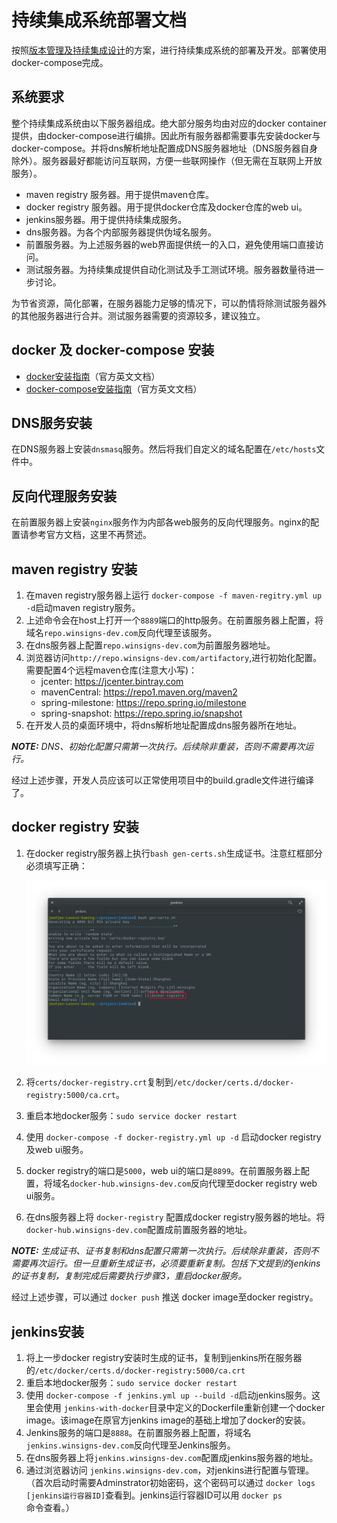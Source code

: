 # 持续集成系统部署文档

按照[版本管理及持续集成设计](https://github.com/winsigns/InvestmentManagement/blob/master/docs/continuous-integration.md)的方案，进行持续集成系统的部署及开发。部署使用docker-compose完成。

## 系统要求

整个持续集成系统由以下服务器组成。绝大部分服务均由对应的docker container提供，由docker-compose进行编排。因此所有服务器都需要事先安装docker与docker-compose。并将dns解析地址配置成DNS服务器地址（DNS服务器自身除外）。服务器最好都能访问互联网，方便一些联网操作（但无需在互联网上开放服务）。

* maven registry 服务器。用于提供maven仓库。
* docker registry 服务器。用于提供docker仓库及docker仓库的web ui。
* jenkins服务器。用于提供持续集成服务。
* dns服务器。为各个内部服务器提供伪域名服务。
* 前置服务器。为上述服务器的web界面提供统一的入口，避免使用端口直接访问。
* 测试服务器。为持续集成提供自动化测试及手工测试环境。服务器数量待进一步讨论。

为节省资源，简化部署，在服务器能力足够的情况下，可以酌情将除测试服务器外的其他服务器进行合并。测试服务器需要的资源较多，建议独立。

## docker 及 docker-compose 安装

* [docker安装指南](https://docs.docker.com/engine/installation/)（官方英文文档）
* [docker-compose安装指南](https://docs.docker.com/compose/install/)（官方英文文档）

## DNS服务安装

在DNS服务器上安装`dnsmasq`服务。然后将我们自定义的域名配置在`/etc/hosts`文件中。

## 反向代理服务安装

在前置服务器上安装`nginx`服务作为内部各web服务的反向代理服务。nginx的配置请参考官方文档，这里不再赘述。

## maven registry 安装

1. 在maven registry服务器上运行 `docker-compose -f maven-regitry.yml up -d`启动maven registry服务。
2. 上述命令会在host上打开一个`8889`端口的http服务。在前置服务器上配置，将域名`repo.winsigns-dev.com`反向代理至该服务。
3. 在dns服务器上配置`repo.winsigns-dev.com`为前置服务器地址。
4. 浏览器访问`http://repo.winsigns-dev.com/artifactory`,进行初始化配置。需要配置4个远程maven仓库(注意大小写)：
   * jcenter: https://jcenter.bintray.com
   * mavenCentral: https://repo1.maven.org/maven2
   * spring-milestone: https://repo.spring.io/milestone
   * spring-snapshot: https://repo.spring.io/snapshot
5. 在开发人员的桌面环境中，将dns解析地址配置成dns服务器所在地址。

_**NOTE:** DNS、初始化配置只需第一次执行。后续除非重装，否则不需要再次运行。_

经过上述步骤，开发人员应该可以正常使用项目中的build.gradle文件进行编译了。

## docker registry 安装

1. 在docker registry服务器上执行`bash gen-certs.sh`生成证书。注意红框部分必须填写正确：

   ![gen-certs](images/gen-certs.png)

2. 将`certs/docker-registry.crt`复制到`/etc/docker/certs.d/docker-registry:5000/ca.crt`。

3. 重启本地docker服务：`sudo service docker restart`

4. 使用 `docker-compose -f docker-registry.yml up -d` 启动docker registry及web ui服务。

5. docker registry的端口是`5000`，web ui的端口是`8899`。在前置服务器上配置，将域名`docker-hub.winsigns-dev.com`反向代理至docker registry web ui服务。

6. 在dns服务器上将 `docker-registry` 配置成docker registry服务器的地址。将`docker-hub.winsigns-dev.com`配置成前置服务器的地址。

_**NOTE:** 生成证书、证书复制和dns配置只需第一次执行。后续除非重装，否则不需要再次运行。但一旦重新生成证书，必须要重新复制。包括下文提到的jenkins的证书复制，复制完成后需要执行步骤3，重启docker服务。_

经过上述步骤，可以通过 `docker push` 推送 docker image至docker registry。

## jenkins安装

1. 将上一步docker registry安装时生成的证书，复制到jenkins所在服务器的`/etc/docker/certs.d/docker-registry:5000/ca.crt`
2. 重启本地docker服务：`sudo service docker restart`
3. 使用 `docker-compose -f jenkins.yml up --build -d`启动jenkins服务。这里会使用 `jenkins-with-docker`目录中定义的Dockerfile重新创建一个docker image。该image在原官方jenkins image的基础上增加了docker的安装。
4. Jenkins服务的端口是`8888`。在前置服务器上配置，将域名 `jenkins.winsigns-dev.com`反向代理至Jenkins服务。
5. 在dns服务器上将`jenkins.winsigns-dev.com`配置成jenkins服务器的地址。
6. 通过浏览器访问 `jenkins.winsigns-dev.com`，对jenkins进行配置与管理。（首次启动时需要Adminstrator初始密码，这个密码可以通过 `docker logs [jenkins运行容器ID]`查看到。jenkins运行容器ID可以用 `docker ps`命令查看。）
